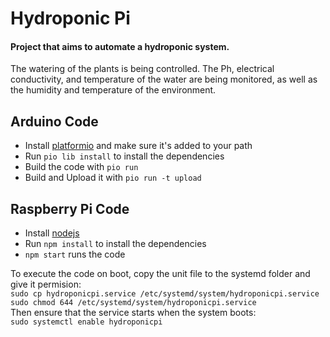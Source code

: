 # Hydroponic Pi

#### Project that aims to automate a hydroponic system.

The watering of the plants is being controlled. The Ph, electrical conductivity, and temperature of the water are being monitored, as well as the humidity and temperature of the environment.

## Arduino Code

-   Install [platformio](https://platformio.org/) and make sure it's added to your path
-   Run `pio lib install` to install the dependencies
-   Build the code with `pio run`
-   Build and Upload it with `pio run -t upload`

## Raspberry Pi Code

-   Install [nodejs](https://nodejs.org/en/)
-   Run `npm install` to install the dependencies
-   `npm start` runs the code

To execute the code on boot, copy the unit file to the systemd folder and give it permision:  
`sudo cp hydroponicpi.service /etc/systemd/system/hydroponicpi.service`  
`sudo chmod 644 /etc/systemd/system/hydroponicpi.service`  
Then ensure that the service starts when the system boots:  
`sudo systemctl enable hydroponicpi`
